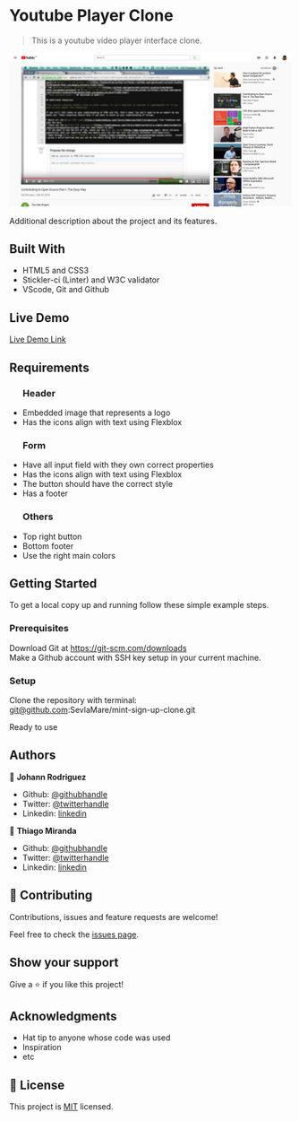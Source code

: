 # Youtube Player Clone

> This is a youtube video player interface clone.

![screenshot](https://github.com/SevlaMare/youtube-clone/blob/master/images/screenshot.png)

Additional description about the project and its features.

## Built With

- HTML5 and CSS3 <br>
- Stickler-ci (Linter) and W3C validator <br>
- VScode, Git and Github <br>

## Live Demo

[Live Demo Link](https://sevlamare.github.io/youtube-clone/)

## Requirements
<ul>
  <h3>Header</h3>
  <li>Embedded image that represents a logo</li>
  <li>Has the icons align with text using Flexblox</li>
</ul>

<ul>
  <h3>Form</h3>
  <li>Have all input field with they own correct properties</li>
  <li>Has the icons align with text using Flexblox</li>
  <li>The button should have the correct style</li>
  <li>Has a footer</li>
</ul>

<ul>
  <h3>Others</h3>
  <li>Top right button</li>
  <li>Bottom footer</li>
  <li>Use the right main colors</li>
</ul>

## Getting Started

To get a local copy up and running follow these simple example steps.

### Prerequisites
Download Git at https://git-scm.com/downloads<br>
Make a Github account with SSH key setup in your current machine.

### Setup
Clone the repository with terminal:<br>
git@github.com:SevlaMare/mint-sign-up-clone.git

Ready to use


## Authors

👤 **Johann Rodriguez**

- Github: [@githubhandle](https://github.com/JohannRodriguez)
- Twitter: [@twitterhandle](https://twitter.com/JohannRodriguez)
- Linkedin: [linkedin](https://linkedin.com/JohannRodriguez)

👤 **Thiago Miranda**

- Github: [@githubhandle](https://github.com/SevlaMare)
- Twitter: [@twitterhandle](https://twitter.com/SevlaMare)
- Linkedin: [linkedin](https://www.linkedin.com/in/sevlamare)

## 🤝 Contributing

Contributions, issues and feature requests are welcome!

Feel free to check the [issues page](issues/).

## Show your support

Give a ⭐️ if you like this project!

## Acknowledgments

- Hat tip to anyone whose code was used
- Inspiration
- etc

## 📝 License

This project is [MIT](lic.url) licensed.
